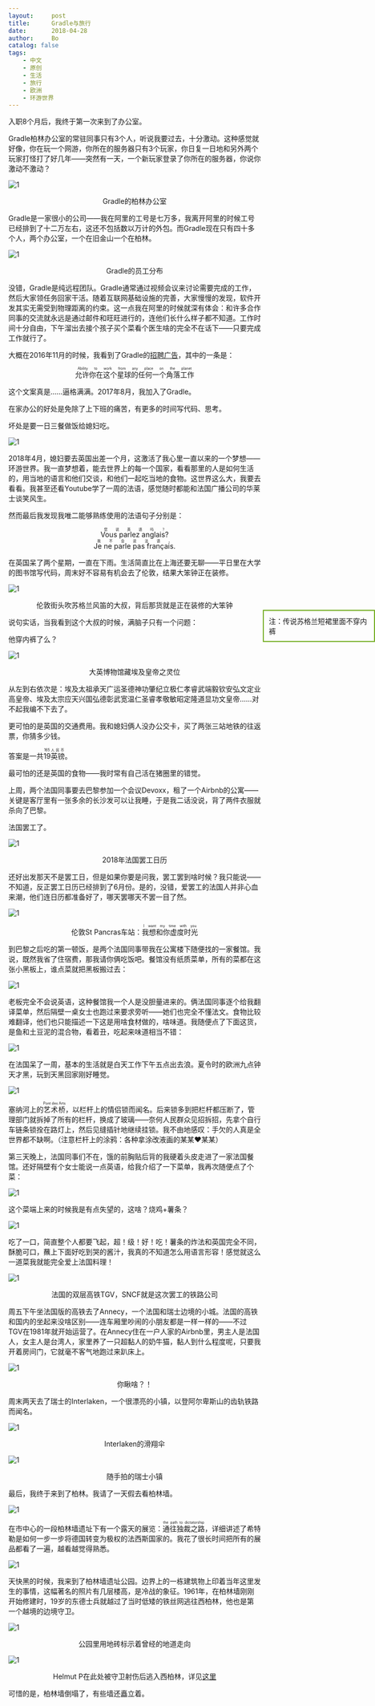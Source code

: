 ```yaml
---
layout:     post
title:      Gradle与旅行
date:       2018-04-28
author:     Bo 
catalog: false
tags:
    - 中文
    - 原创
    - 生活
    - 旅行
    - 欧洲
    - 环游世界
---
```


入职8个月后，我终于第一次来到了办公室。

Gradle柏林办公室的常驻同事只有3个人，听说我要过去，十分激动。这种感觉就好像，你在玩一个网游，你所在的服务器只有3个玩家，你日复一日地和另外两个玩家打怪打了好几年——突然有一天，一个新玩家登录了你所在的服务器，你说你激动不激动？

![1](/img/gradle-office.jpg)

<center>Gradle的柏林办公室</center>

Gradle是一家很小的公司——我在阿里的工号是七万多，我离开阿里的时候工号已经排到了十二万左右，这还不包括数以万计的外包。而Gradle现在只有四十多个人，两个办公室，一个在旧金山一个在柏林。

![1](/img/timezone.jpg)

<center>Gradle的员工分布</center>

没错，Gradle是纯远程团队。Gradle通常通过视频会议来讨论需要完成的工作，然后大家领任务回家干活。随着互联网基础设施的完善，大家慢慢的发现，软件开发其实无需受到物理距离的约束。这一点我在阿里的时候就深有体会：和许多合作同事的交流就永远是通过邮件和旺旺进行的，连他们长什么样子都不知道。工作时间十分自由，下午溜出去接个孩子买个菜看个医生啥的完全不在话下——只要完成工作就行了。

大概在2016年11月的时候，我看到了Gradle的[招聘广告](https://boards.greenhouse.io/gradle/jobs/85251#.WuNlydPwY8w)，其中的一条是：

<center><ruby>允许你在这个星球的任何一个角落工作<rt>Ability to work from any place on the planet</rt></ruby></center>

这个文案真是……逼格满满。2017年8月，我加入了Gradle。

在家办公的好处是免除了上下班的痛苦，有更多的时间写代码、思考。

坏处是要一日三餐做饭给媳妇吃。

![1](/img/juewang.jpg)

2018年4月，媳妇要去英国出差一个月，这激活了我心里一直以来的一个梦想——环游世界。我一直梦想着，能去世界上的每一个国家，看看那里的人是如何生活的，用当地的语言和他们交谈，和他们一起吃当地的食物。这世界这么大，我要去看看。我甚至还看Youtube学了一周的法语，感觉随时都能和法国广播公司的华莱士谈笑风生。

然而最后我发现我唯二能够熟练使用的法语句子分别是：

<center><ruby>Vous parlez anglais?<rt>您说英语吗？</rt></ruby></center>

<center><ruby>Je ne parle pas français.<rt>我不会说法语。</rt></ruby></center>

在英国呆了两个星期，一直在下雨。生活简直比在上海还要无聊——平日里在大学的图书馆写代码，周末好不容易有机会去了伦敦，结果大笨钟正在装修。

![1](/img/london.jpg)

<center>伦敦街头吹苏格兰风笛的大叔，背后那货就是正在装修的大笨钟</center>

<div style="position: absolute; right: 0px; width: 200px ; border: 2px solid #73AD21; padding: 10px">注：传说苏格兰短裙里面不穿内裤</div>

说句实话，当我看到这个大叔的时候，满脑子只有一个问题：

他穿内裤了么？

![1](/img/lingwei.jpg)

<center>大英博物馆藏埃及皇帝之灵位</center>

从左到右依次是：埃及太祖承天广运圣德神功肇纪立极仁孝睿武端毅钦安弘文定业高皇帝、埃及太宗应天兴国弘德彰武宽温仁圣睿孝敬敏昭定隆道显功文皇帝……对不起我编不下去了。

更可怕的是英国的交通费用。我和媳妇俩人没办公交卡，买了两张三站地铁的往返票，你猜多少钱。

答案是一共<ruby>19英镑<rt>165人民币</rt></ruby>。

最可怕的还是英国的食物——我时常有自己活在猪圈里的错觉。

上周，两个法国同事要去巴黎参加一个会议Devoxx，租了一个Airbnb的公寓——关键是客厅里有一张多余的长沙发可以让我睡，于是我二话没说，背了两件衣服就杀向了巴黎。

法国罢工了。

![1](/img/strike.jpg)

<center>2018年法国罢工日历</center>

还好出发那天不是罢工日，但是如果你要是问我，罢工罢到啥时候？我只能说——不知道，反正罢工日历已经排到了6月份。是的，没错，爱罢工的法国人并非心血来潮，他们连日历都准备好了，哪天罢哪天不罢一目了然。

![1](/img/travelwithyou.jpg)

<center>伦敦St Pancras车站：<ruby>我想和你虚度时光<rt>I want my time with you</rt></ruby></center>

到巴黎之后吃的第一顿饭，是两个法国同事带我在公寓楼下随便找的一家餐馆。我说，既然我省了住宿费，那我请你俩吃饭吧。餐馆没有纸质菜单，所有的菜都在这张小黑板上，谁点菜就把黑板搬过去：

![1](/img/menu.jpg)

老板完全不会说英语，这种餐馆我一个人是没胆量进来的。俩法国同事逐个给我翻译菜单，然后隔壁一桌女士也跑过来要求旁听——她们也完全不懂法文。食物比较难翻译，他们也只能描述一下这是用啥食材做的，啥味道。我随便点了下面这货，是鱼和土豆泥的混合物，看着丑，吃起来味道相当不错：

![1](/img/dinner.jpg)

在法国呆了一周，基本的生活就是白天工作下午五点出去浪。夏令时的欧洲九点钟天才黑，玩到天黑回家刚好睡觉。

![1](/img/artbridge.jpg)

塞纳河上的<ruby>艺术桥<rt>Pont des Arts</rt></ruby>，以栏杆上的情侣锁而闻名。后来锁多到把栏杆都压断了，管理部门就拆掉了所有的栏杆，换成了玻璃——奈何人民群众见招拆招，先拿个自行车链条锁拴在路灯上，然后见缝插针地继续挂锁。我不由地感叹：手欠的人真是全世界都不缺啊。（注意栏杆上的涂鸦：各种拿涂改液画的某某❤某某）

第三天晚上，法国同事们不在，饿的前胸贴后背的我硬着头皮走进了一家法国餐馆。还好隔壁有个女士能说一点英语，给我介绍了一下菜单，我再次随便点了个菜：

![1](/img/chip.jpg)

这个菜端上来的时候我是有点失望的，这啥？烧鸡+薯条？

![1](/img/tear.jpg)

吃了一口，简直整个人都要飞起，超！级！好！吃！薯条的炸法和英国完全不同，酥脆可口，蘸上下面好吃到哭的酱汁，我真的不知道怎么用语言形容！感觉就这么一道菜我就能完全爱上法国料理！

![1](/img/tgv.jpg)

<center>法国的双层高铁TGV，SNCF就是这次罢工的铁路公司</center>

周五下午坐法国版的高铁去了Annecy，一个法国和瑞士边境的小城。法国的高铁和国内的坐起来没啥区别——连车厢里吵闹的小朋友都是一样一样的——不过TGV在1981年就开始运营了。在Annecy住在一户人家的Airbnb里，男主人是法国人，女主人是台湾人，家里养了一只超黏人的奶牛猫，黏人到什么程度呢，只要我开着房间门，它就毫不客气地跑过来趴床上。

![1](/img/cat.jpg)

<center>你瞅啥？！</center>

周末两天去了瑞士的Interlaken，一个很漂亮的小镇，以登阿尔卑斯山的齿轨铁路而闻名。

![1](/img/para.jpg)

<center>Interlaken的滑翔伞</center>

![1](/img/sw.jpg)

<center>随手拍的瑞士小镇</center>

最后，我终于来到了柏林。我请了一天假去看柏林墙。

![1](/img/dictatorship.jpg)

在市中心的一段柏林墙遗址下有一个露天的展览：<ruby>通往独裁之路<rt>the path to dictatorship</rt></ruby>，详细讲述了希特勒是如何一步一步将德国转变为极权的法西斯国家的。我花了很长时间把所有的展品都看了一遍，越看越觉得熟悉。

![1](/img/1961.jpg)

天快黑的时候，我来到了柏林墙遗址公园。边界上的一栋建筑物上印着当年这里发生的事情，这幅著名的照片有几层楼高，是冷战的象征。1961年，在柏林墙刚刚开始修建时，19岁的东德士兵就越过了当时低矮的铁丝网逃往西柏林，他也是第一个越境的边境守卫。

![1](/img/tunnel.jpg)

<center>公园里用地砖标示着曾经的地道走向</center>

![1](/img/A318.jpg)

<center>Helmut P在此处被守卫射伤后逃入西柏林，详见<a href="http://berliner-mauer.mobi/ereignismarken.html?&L=1&map=168&number=18&cHash=24fa94ebfbda1cb58e8615cbec6e034c">这里</a></center>

可惜的是，柏林墙倒塌了，有些墙还矗立着。